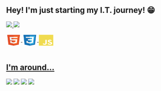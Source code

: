 ## Hey! I'm just starting my I.T. journey! 😁

 <div>
   <a href="https://github.com/GianRech">
    <img height="180em" src="https://github-readme-stats.vercel.app/api/top-langs/?username=GianRech&layout=compact&langs_count=6&theme=merko"/>
    <img height="180em" src="https://github-readme-stats.vercel.app/api?username=GianRech&show_icons=true&theme=merko&include_all_commits=true&count_private=true"/>
  </div>
    
<div style="display: inline_block"><br>
  <img align="center" alt="HTML" height="30" width="40" src="https://raw.githubusercontent.com/devicons/devicon/master/icons/html5/html5-original.svg">
  <img align="center" alt="CSS" height="30" width="40" src="https://raw.githubusercontent.com/devicons/devicon/master/icons/css3/css3-original.svg">
  <img align="center" alt="Js" height="30" width="40" src="https://raw.githubusercontent.com/devicons/devicon/master/icons/javascript/javascript-plain.svg">
</div>
 
<br>
 
## I'm around...

<div> 
  <a href="https://www.linkedin.com/in/gian-rech-a0405525b/" target="_blank"><img src="https://img.shields.io/badge/-LinkedIn-%230077B5?style=for-the-badge&logo=linkedin&logoColor=white" target="_blank"></a>
  <a href="https://discord.com/channels/GianRech3926" target="_blank"><img src="https://img.shields.io/badge/Discord-7289DA?style=for-the-badge&logo=discord&logoColor=white" target="_blank"></a> 
  <a href = "mailto:gianrech23@gmail.com"><img src="https://img.shields.io/badge/-Gmail-%23333?style=for-the-badge&logo=gmail&logoColor=white" target="_blank"></a>
  <a href="https://instagram.com/gian_rech" target="_blank"><img src="https://img.shields.io/badge/-Instagram-%23E4405F?style=for-the-badge&logo=instagram&logoColor=white" target="_blank"></a>
</div>
